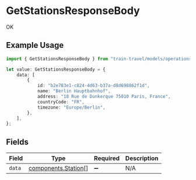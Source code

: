 # GetStationsResponseBody

OK

## Example Usage

```typescript
import { GetStationsResponseBody } from "train-travel/models/operations";

let value: GetStationsResponseBody = {
    data: [
        {
            id: "b2e783e1-c824-4d63-b37a-d8d698862f1d",
            name: "Berlin Hauptbahnhof",
            address: "18 Rue de Dunkerque 75010 Paris, France",
            countryCode: "FR",
            timezone: "Europe/Berlin",
        },
    ],
};
```

## Fields

| Field                                                      | Type                                                       | Required                                                   | Description                                                |
| ---------------------------------------------------------- | ---------------------------------------------------------- | ---------------------------------------------------------- | ---------------------------------------------------------- |
| `data`                                                     | [components.Station](../../models/components/station.md)[] | :heavy_minus_sign:                                         | N/A                                                        |